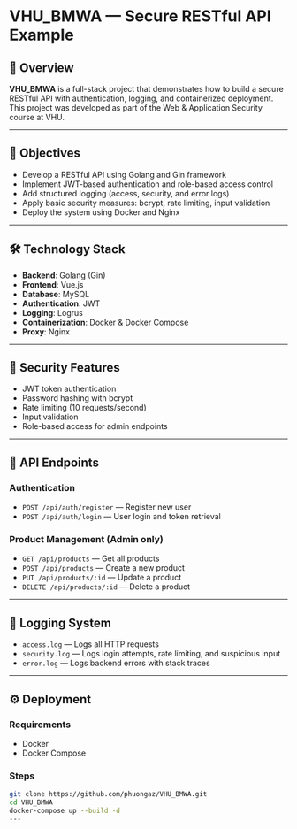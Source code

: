 # VHU_BMWA — Secure RESTful API Example

## 📘 Overview

**VHU_BMWA** is a full-stack project that demonstrates how to build a secure RESTful API with authentication, logging, and containerized deployment. This project was developed as part of the Web & Application Security course at VHU.

---

## 🎯 Objectives

- Develop a RESTful API using Golang and Gin framework
- Implement JWT-based authentication and role-based access control
- Add structured logging (access, security, and error logs)
- Apply basic security measures: bcrypt, rate limiting, input validation
- Deploy the system using Docker and Nginx

---

## 🛠 Technology Stack

- **Backend**: Golang (Gin)
- **Frontend**: Vue.js
- **Database**: MySQL
- **Authentication**: JWT
- **Logging**: Logrus
- **Containerization**: Docker & Docker Compose
- **Proxy**: Nginx

---

## 🔐 Security Features

- JWT token authentication
- Password hashing with bcrypt
- Rate limiting (10 requests/second)
- Input validation
- Role-based access for admin endpoints

---

## 📌 API Endpoints

### Authentication

- `POST /api/auth/register` — Register new user  
- `POST /api/auth/login` — User login and token retrieval

### Product Management (Admin only)

- `GET /api/products` — Get all products  
- `POST /api/products` — Create a new product  
- `PUT /api/products/:id` — Update a product  
- `DELETE /api/products/:id` — Delete a product  

---

## 📝 Logging System

- `access.log` — Logs all HTTP requests  
- `security.log` — Logs login attempts, rate limiting, and suspicious input  
- `error.log` — Logs backend errors with stack traces  

---

## ⚙️ Deployment

### Requirements

- Docker  
- Docker Compose

### Steps

```bash
git clone https://github.com/phuongaz/VHU_BMWA.git
cd VHU_BMWA
docker-compose up --build -d
---
```
